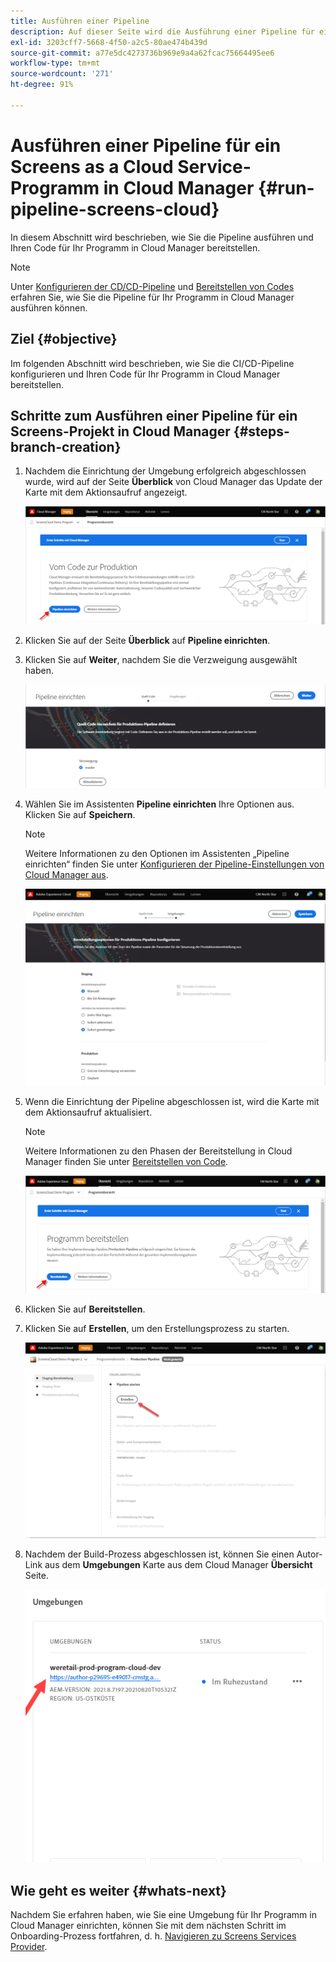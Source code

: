 ```yaml
---
title: Ausführen einer Pipeline
description: Auf dieser Seite wird die Ausführung einer Pipeline für ein Screens as a Cloud Service-Projekt in Cloud Manager beschrieben.
exl-id: 3203cff7-5668-4f50-a2c5-80ae474b439d
source-git-commit: a77e5dc4273736b969e9a4a62fcac75664495ee6
workflow-type: tm+mt
source-wordcount: '271'
ht-degree: 91%

---
```


# Ausführen einer Pipeline für ein Screens as a Cloud Service-Programm in Cloud Manager {#run-pipeline-screens-cloud}

In diesem Abschnitt wird beschrieben, wie Sie die Pipeline ausführen und Ihren Code für Ihr Programm in Cloud Manager bereitstellen.

>[!NOTE]
>Unter [Konfigurieren der CD/CD-Pipeline](https://experienceleague.adobe.com/docs/experience-manager-cloud-service/content/implementing/using-cloud-manager/cicd-pipelines/configuring-production-pipelines.html) und [Bereitstellen von Codes](https://experienceleague.adobe.com/docs/experience-manager-cloud-service/content/implementing/using-cloud-manager/deploy-code.html?lang=de) erfahren Sie, wie Sie die Pipeline für Ihr Programm in Cloud Manager ausführen können.

## Ziel {#objective}

Im folgenden Abschnitt wird beschrieben, wie Sie die CI/CD-Pipeline konfigurieren und Ihren Code für Ihr Programm in Cloud Manager bereitstellen.

## Schritte zum Ausführen einer Pipeline für ein Screens-Projekt in Cloud Manager {#steps-branch-creation}

1. Nachdem die Einrichtung der Umgebung erfolgreich abgeschlossen wurde, wird auf der Seite **Überblick** von Cloud Manager das Update der Karte mit dem Aktionsaufruf angezeigt.

   ![Bild](/help/screens-cloud/assets/onboarding/add-environ3.png)

1. Klicken Sie auf der Seite **Überblick** auf **Pipeline einrichten**.

1. Klicken Sie auf **Weiter**, nachdem Sie die Verzweigung ausgewählt haben.

   ![image](/help/screens-cloud/assets/onboarding/run-pipeline1.png)

1. Wählen Sie im Assistenten **Pipeline einrichten** Ihre Optionen aus. Klicken Sie auf **Speichern**.

   >[!NOTE]
   >Weitere Informationen zu den Optionen im Assistenten „Pipeline einrichten“ finden Sie unter [Konfigurieren der Pipeline-Einstellungen von Cloud Manager aus](https://experienceleague.adobe.com/docs/experience-manager-cloud-service/content/implementing/using-cloud-manager/cicd-pipelines/configuring-production-pipelines.html).

   ![Bild](/help/screens-cloud/assets/onboarding/run-pipeline2-a.png)

1. Wenn die Einrichtung der Pipeline abgeschlossen ist, wird die Karte mit dem Aktionsaufruf aktualisiert.

   >[!NOTE]
   >Weitere Informationen zu den Phasen der Bereitstellung in Cloud Manager finden Sie unter [Bereitstellen von Code](https://experienceleague.adobe.com/docs/experience-manager-cloud-service/content/implementing/using-cloud-manager/deploy-code.html?lang=de).

   ![Bild](/help/screens-cloud/assets/onboarding/run-pipeline3.png)

1. Klicken Sie auf **Bereitstellen**.

1. Klicken Sie auf **Erstellen**, um den Erstellungsprozess zu starten.

   ![Bild](/help/screens-cloud/assets/onboarding/run-pipeline4.png)

1. Nachdem der Build-Prozess abgeschlossen ist, können Sie einen Autor-Link aus dem **Umgebungen** Karte aus dem Cloud Manager **Übersicht** Seite.

   ![image](/help/screens-cloud/assets/onboarding/run-pipeline5.png)

## Wie geht es weiter {#whats-next}

Nachdem Sie erfahren haben, wie Sie eine Umgebung für Ihr Programm in Cloud Manager einrichten, können Sie mit dem nächsten Schritt im Onboarding-Prozess fortfahren, d. h. [Navigieren zu Screens Services Provider](/help/screens-cloud/configuring/navigating-to-screens-services-provider.md).
